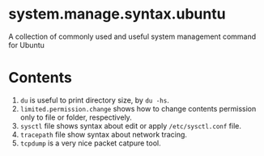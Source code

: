 # system.manage.syntax.ubuntu
A collection of commonly used and useful system management command for Ubuntu

# Contents
1) `du` is useful to print directory size, by `du -hs`.
2) `limited.permission.change` shows how to change contents permission only to file or folder, respectively.
3) `sysctl` file shows syntax about edit or apply `/etc/sysctl.conf` file.
4) `tracepath` file show syntax about network tracing.
5) `tcpdump` is a very nice packet catpure tool.
